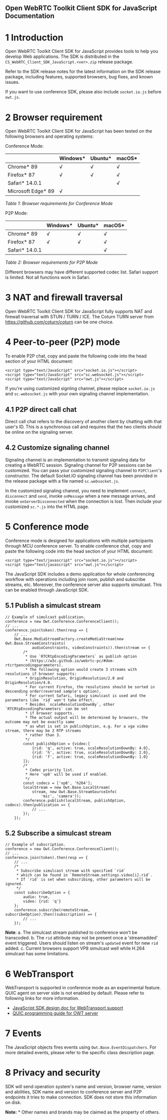 Open WebRTC Toolkit Client SDK for JavaScript Documentation
------------------

# 1 Introduction
Open WebRTC Toolkit Client SDK for JavaScript provides tools to help you develop Web applications. The SDK is distributed in the `CS_WebRTC_Client_SDK_JavaScript.<ver>.zip`  release package.

Refer to the SDK release notes for the latest information on the SDK release package, including features, supported browsers, bug fixes, and known issues.

If you want to use conference SDK, please also include `socket.io.js` before `owt.js`.

# 2 Browser requirement

Open WebRTC Toolkit Client SDK for JavaScript has been tested on the following browsers and operating systems:

Conference Mode:

|                                 | Windows* | Ubuntu* | macOS* |
| ------------------------------- | -------- | ------- |------- |
| Chrome* 89                      | √        | √       | √      |
| Firefox* 87                     | √        | √       | √      |
| Safari* 14.0.1                  |          |         | √      |
| Microsoft Edge* 89              | √        |         |        |    |

*Table 1: Browser requirements for Conference Mode*


P2P Mode:

|                                 | Windows* | Ubuntu* | macOS* |
| ------------------------------- | -------- | ------- |------- |
| Chrome* 89                      | √        | √       | √      |
| Firefox* 87                     | √        | √       | √      |
| Safari* 14.0.1                  |          |         | √      |

*Table 2: Browser requirements for P2P Mode*


Different browsers may have different supported codec list. Safari support is limited. Not all functions work in Safari.

# 3 NAT and firewall traversal
Open WebRTC Toolkit Client SDK for JavaScript fully supports NAT and firewall traversal with STUN / TURN / ICE. The Coturn TURN server from https://github.com/coturn/coturn can be one choice.

# 4 Peer-to-peer (P2P) mode
To enable P2P chat, copy and paste the following code into the head section of your HTML document:
~~~~~~{.js}
<script type="text/JavaScript" src="socket.io.js"></script>
<script type="text/JavaScript" src="sc.websocket.js"></script>
<script type="text/JavaScript" src="owt.js"></script>
~~~~~~
If you're using customized signling channel, please replace `socket.io.js` and `sc.websocket.js` with your own signaling channel implementation.

## 4.1 P2P direct call chat

Direct call chat refers to the discovery of another client by chatting with that user's ID. This is a synchronous call and requires that the two clients should be online on the signaling server.

## 4.2 Customize signaling channel

Signaling channel is an implementation to transmit signaling data for creating a WebRTC session. Signaling channel for P2P sessions can be customized. You can pass your customized signaling channel to `P2PClient`'s constructor. The default Socket.IO signaling channel has been provided in the release package with a file named `sc.websocket.js`.

In the customized signaling channel, you need to implement `connect`, `disconnect` and `send`, invoke `onMessage` when a new message arrives, and invoke `onServerDisconnected` when the connection is lost. Then include your customized `sc.*.js` into the HTML page.

# 5 Conference mode

Conference mode is designed for applications with multiple participants through MCU conference server. To enable conference chat, copy and paste the following code into the head section of your HTML document:
~~~~~~{.js}
<script type="text/javascript" src="socket.io.js"></script>
<script type="text/javascript" src="owt.js"></script>
~~~~~~

The JavaScript SDK includes a demo application for whole conferencing workflow with operations including join room, publish and subscribe streams, etc. Moreover, the conference server also supports simulcast. This can be enabled through JavaScript SDK.

## 5.1 Publish a simulcast stream
~~~~~~{.js}
// Example of simulcast publication.
conference = new Owt.Conference.ConferenceClient();
// ...
conference.join(token).then(resp => {
    // ...
    Owt.Base.MediaStreamFactory.createMediaStream(new Owt.Base.StreamConstraints(
            audioConstraints, videoConstraints)).then(stream => {
        /*
         * Use `RTCRtpEncodingParameters` as publish option
         * (https://w3c.github.io/webrtc-pc/#dom-rtcrtpencodingparameters).
         * The following option would create 3 streams with resolutions if browser supports:
         * OriginResolution, OriginResolution/2.0 and OriginResolution/4.0.
         * For current Firefox, the resolutions should be sorted in descending order(reversed sample's option).
         * For current Safari, legacy simulcast is used and the parameters like `rid` won't take effect.
         * Besides `scaleResolutionDownBy`, other `RTCRtpEncodingParameters` can be set
         * if browser supports.
         * The actual output will be determined by browsers, the outcome may not be exactly same
         * as what is set in publishOption, e.g. For a vga video stream, there may be 2 RTP streams
         * rather than 3.
         */
        const publishOption = {video:[
            {rid: 'q', active: true, scaleResolutionDownBy: 4.0},
            {rid: 'h', active: true, scaleResolutionDownBy: 2.0},
            {rid: 'f', active: true, scaleResolutionDownBy: 1.0}
        ]};
        /*
         * Codec priority list.
         * Here 'vp8' will be used if enabled.
         */
        const codecs = ['vp8', 'h264'];
        localStream = new Owt.Base.LocalStream(
            stream, new Owt.Base.StreamSourceInfo(
                'mic', 'camera'));
        conference.publish(localStream, publishOption, codecs).then(publication => {
            // ...
        });
    });
~~~~~~

## 5.2 Subscribe a simulcast stream
~~~~~~{.js}
// Example of subscription.
conference = new Owt.Conference.ConferenceClient();
// ...
conference.join(token).then(resp => {
    // ...
    /*
     * Subscribe simulcast stream with specified `rid`
     * which can be found in `RemoteStream.settings.video[i].rid`.
     * If `rid` is set when subscribing, other parameters will be ignored.
     */
    const subscribeOption = {
        audio: true,
        video: {rid: 'q'}
    };
    conference.subscribe(remoteStream, subscribeOption).then((subscription) => {
        // ...
    });
~~~~~~

**Note**:
a. The simulcast stream published to conference won't be transcoded.
b. The `rid` attribute may not be present once a 'streamadded' event triggered. Users should listen on stream's `updated` event for new `rid` added.
c. Current browsers support VP8 simulcast well while H.264 simulcast has some limitations.

# 6 WebTransport
WebTransport is supported in conference mode as an experimental feature. QUIC agent on server side is not enabled by default. Please refer to following links for more information.

- [JavaScript SDK design doc for WebTransport support](https://github.com/open-webrtc-toolkit/owt-client-javascript/blob/master/docs/design/webtransport.md)
- [QUIC programming guide for OWT server](https://github.com/open-webrtc-toolkit/owt-server/blob/master/doc/design/quic-programming-guide.md)

# 7 Events

The JavaScript objects fires events using `Owt.Base.EventDispatchers`. For more detailed events, please refer to the specific class description page.

# 8 Privacy and security
SDK will send operation system's name and version, browser name, version and abilities, SDK name and version to conference server and P2P endpoints it tries to make connection. SDK does not store this information on disk.

**Note:** \* Other names and brands may be claimed as the property of others.
